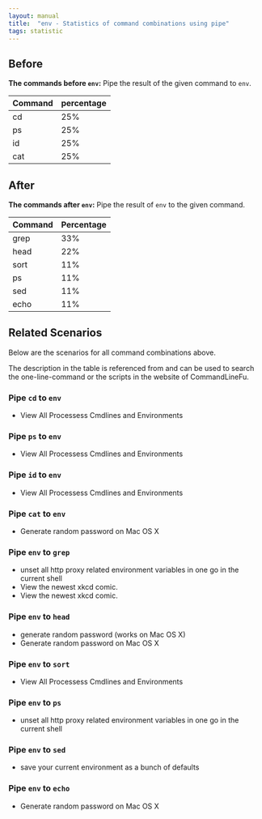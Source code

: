 ```yaml
---
layout: manual
title:  "env - Statistics of command combinations using pipe"
tags: statistic
---
```


## Before

__The commands before `env`:__ Pipe the result of the given command to `env`.

| Command | percentage |
|--------|--------|
| cd | 25% |
| ps | 25% |
| id | 25% |
| cat | 25% |



## After

__The commands after `env`:__ Pipe the result of `env` to the given command.

| Command | Percentage | 
|-------|--------|
| grep | 33% |
| head | 22% |
| sort | 11% |
| ps | 11% |
| sed | 11% |
| echo | 11% |



## Related Scenarios

Below are the scenarios for all command combinations above.

The description in the table is referenced from and can be used to search the one-line-command or the scripts in the website of CommandLineFu.


### Pipe `cd` to `env`

- View All Processess Cmdlines and Environments

            
### Pipe `ps` to `env`

- View All Processess Cmdlines and Environments

            
### Pipe `id` to `env`

- View All Processess Cmdlines and Environments

            
### Pipe `cat` to `env`

- Generate random password on Mac OS X

            


### Pipe `env` to `grep`

- unset all http proxy related environment variables in one go in the current shell
- View the newest xkcd comic.
- View the newest xkcd comic.

            
### Pipe `env` to `head`

- generate random password (works on Mac OS X)
- Generate random password on Mac OS X

            
### Pipe `env` to `sort`

- View All Processess Cmdlines and Environments

            
### Pipe `env` to `ps`

- unset all http proxy related environment variables in one go in the current shell

            
### Pipe `env` to `sed`

- save your current environment as a bunch of defaults

            
### Pipe `env` to `echo`

- Generate random password on Mac OS X

            
